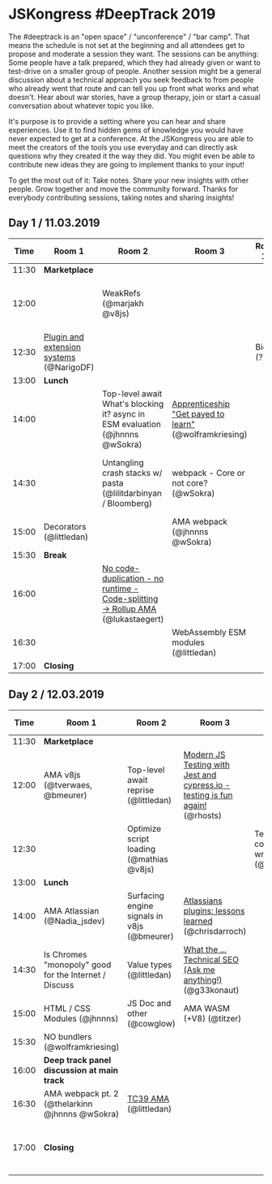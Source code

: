 # JSKongress #DeepTrack 2019

The #deeptrack is an "open space" / "unconference" / "bar camp". That means the schedule is not set at the beginning and
all attendees get to propose and moderate a session they want. The sessions can be anything: Some people have a talk
prepared, which they had already given or want to test-drive on a smaller group of people. Another session might be a
general discussion about a technical approach you seek feedback to from people who already went that route and can tell
you up front what works and what doesn't. Hear about war stories, have a group therapy, join or start a casual
conversation about whatever topic you like.

It's purpose is to provide a setting where you can hear and share experiences. Use it to find hidden gems of knowledge
you would have never expected to get at a conference. At the JSKongress you are able to meet the creators of the tools
you use everyday and can directly ask questions why they created it the way they did. You might even be able to
contribute new ideas they are going to implement thanks to your input!

To get the most out of it: Take notes. Share your new insights with other people. Grow together and move the community
forward. Thanks for everybody contributing sessions, taking notes and sharing insights!

## Day 1 / 11.03.2019

| **Time** | **Room 1**                                                                  | **Room 2**                                                                                                          | **Room 3**                                                                          | **Room 10** | **Room 8**                          | **Room 5**                                      |
| -------- | --------------------------------------------------------------------------- | ------------------------------------------------------------------------------------------------------------------- | ----------------------------------------------------------------------------------- | ----------- | ----------------------------------- | ----------------------------------------------- |
| 11:30    | **Marketplace**                                                             |                                                                                                                     |                                                                                     |             |                                     |                                                 |
| 12:00    |                                                                             | WeakRefs (@marjakh @v8js)                                                                                           |                                                                                     |             | On-premises packaging group therapy |                                                 |
| 12:30    | [Plugin and extension systems](./plugin-and-extension-systems/) (@NarigoDF) |                                                                                                                     |                                                                                     | BigInt (?)  |                                     |                                                 |
| 13:00    | **Lunch**                                                                   |                                                                                                                     |                                                                                     |             |                                     |                                                 |
| 14:00    |                                                                             | Top-level await What's blocking it? async in ESM evaluation (@jhnnns @wSokra)                                       | [Apprenticeship "Get payed to learn"](./apprenticeship-program/) (@wolframkriesing) |             |                                     |                                                 |
| 14:30    |                                                                             | Untangling crash stacks w/ pasta (@lilitdarbinyan / Bloomberg)                                                      | webpack - Core or not core? (@wSokra)                                               |             |                                     | Discussion: Large Scale Angular2+ SPA (@look_u) |
| 15:00    | Decorators (@littledan)                                                     |                                                                                                                     | AMA webpack (@jhnnns @wSokra)                                                       |             |                                     |                                                 |
| 15:30    | **Break**                                                                   |                                                                                                                     |                                                                                     |             |                                     |                                                 |
| 16:00    |                                                                             | [No code-duplication - no runtime - Code-splitting -> Rollup AMA](./rollup-code-splitting-and-ama/) (@lukastaegert) |                                                                                     |             |                                     |                                                 |
| 16:30    |                                                                             |                                                                                                                     | WebAssembly ESM modules (@littledan)                                                |             |                                     |                                                 |
| 17:00    | **Closing**                                                                 |                                                                                                                     |                                                                                     |             |                                     |                                                 |

## Day 2 / 12.03.2019

| **Time** | **Room 1**                                            | **Room 2**                                  | **Room 3**                                                                                                                  | **Room 10**                                                | **Somewhere else**                                                      |
| -------- | ----------------------------------------------------- | ------------------------------------------- | --------------------------------------------------------------------------------------------------------------------------- | ---------------------------------------------------------- | ----------------------------------------------------------------------- |
| 11:30    | **Marketplace**                                       |                                             |                                                                                                                             |                                                            |                                                                         |
| 12:00    | AMA v8js (@tverwaes, @bmeurer)                        | Top-level await reprise (@littledan)        | [Modern JS Testing with Jest and cypress.io - testing is fun again!](./modern-js-testing-with-jest-and-cypressio) (@rhosts) |                                                            |                                                                         |
| 12:30    |                                                       | Optimize script loading (@mathias @v8js)    |                                                                                                                             | Teaching how to code: We got it all wrong! (@alexgomesdev) |                                                                         |
| 13:00    | **Lunch**                                             |                                             |                                                                                                                             |                                                            |                                                                         |
| 14:00    | AMA Atlassian (@Nadia_jsdev)                          | Surfacing engine signals in v8js (@bmeurer) | [Atlassians plugins: lessons learned](./atlassian-plugin-system/) (@chrisdarroch)                                           |                                                            |                                                                         |
| 14:30    | Is Chromes "monopoly" good for the Internet / Discuss | Value types (@littledan)                    | [What the ... Technical SEO (Ask me anything!)](./technical-seo/) (@g33konaut)                                              |                                                            |                                                                         |
| 15:00    | HTML / CSS Modules (@jhnnns)                          | JS Doc and other (@cowglow)                 | AMA WASM (+V8) (@titzer)                                                                                                    |                                                            |                                                                         |
| 15:30    | NO bundlers (@wolframkriesing)                        |                                             |                                                                                                                             |                                                            |                                                                         |
| 16:00    | **Deep track panel discussion at main track**         |                                             |                                                                                                                             |                                                            |                                                                         |
| 16:30    | AMA webpack pt. 2 (@thelarkinn @jhnnns @wSokra)       | [TC39 AMA](./tc39-ama/) (@littledan)        |                                                                                                                             |                                                            |                                                                         |
| 17:00    | **Closing**                                           |                                             |                                                                                                                             |                                                            | [Sign language mini session](./sign-language-mini-session/) (Christian) |
